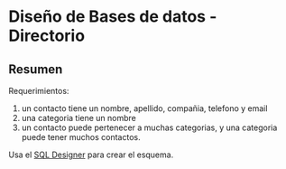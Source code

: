 
# Diseño de Bases de datos - Directorio

## Resumen

Requerimientos:

1. un contacto tiene un nombre, apellido, compañia, telefono y email
2. una categoria tiene un nombre
3. un contacto puede pertenecer a muchas categorias, y una categoria puede tener muchos contactos.

Usa el  [SQL Designer](https://ondras.zarovi.cz/sql/demo/) para crear el esquema.
